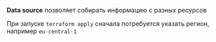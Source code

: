 **Data source** позволяет собирать информацию с разных ресурсов

При запуске `terraform apply` сначала потребуется указать регион, например `eu-central-1`

